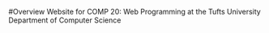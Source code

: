 #Overview
Website for COMP 20: Web Programming at the Tufts University Department of Computer Science
